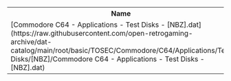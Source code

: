 <table>
<tr><th>Name</th><th>Size</th></tr>
<tr><td>
[Commodore C64 - Applications - Test Disks - [NBZ].dat](https://raw.githubusercontent.com/open-retrogaming-archive/dat-catalog/main/root/basic/TOSEC/Commodore/C64/Applications/Test Disks/[NBZ]/Commodore C64 - Applications - Test Disks - [NBZ].dat)
</td><td>925</td></tr>
</table>
